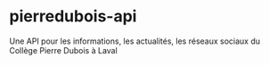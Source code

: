 # pierredubois-api
Une API pour les informations, les actualités, les réseaux sociaux du Collège Pierre Dubois à Laval
